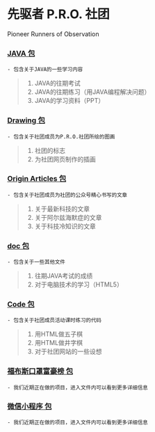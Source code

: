 # 先驱者 P.R.O.  社团
Pioneer Runners of Observation

### [JAVA 包](https://github.com/stevenguyukai/P.R.O./tree/master/JAVA)
    - 包含关于JAVA的一些学习内容
>    1. JAVA的往期考试
>    2. JAVA的往期练习（用JAVA编程解决问题）
>    3. JAVA的学习资料（PPT）

### [Drawing 包](https://github.com/stevenguyukai/P.R.O./tree/master/Drawing)
    - 包含关于社团成员为P.R.O.社团所绘的图画
>    1. 社团的标志
>    2. 为社团网页制作的插画

### [Origin Articles 包](https://github.com/stevenguyukai/P.R.O./tree/master/Origin%20Articles)
    - 包含关于社团成员为社团的公众号精心书写的文章
>    1. 关于最新科技的文章
>    2. 关于阿尔兹海默症的文章
>    3. 关于科技冷知识的文章

### [doc 包](https://github.com/stevenguyukai/P.R.O./tree/master/doc)
    - 包含关于一些其他文件
>    1. 往期JAVA考试的成绩
>    2. 对于电脑技术的学习（HTML5）

### [Code 包](https://github.com/stevenguyukai/P.R.O./tree/master/Code)
    - 包含关于社团成员活动课时练习的代码
>    1. 用HTML做五子棋
>    2. 用HTML做井字棋
>    3. 对于社团网站的一些设想

### [福布斯口罩富豪榜 包](https://github.com/stevenguyukai/P.R.O./tree/master/福布斯口罩富豪榜)
    - 我们近期正在做的项目，进入文件内可以看到更多详细信息
    
### [微信小程序 包](https://github.com/stevenguyukai/P.R.O./tree/master/微信小程序（Steven%20Gu）)
    - 我们近期正在做的项目，进入文件内可以看到更多详细信息
